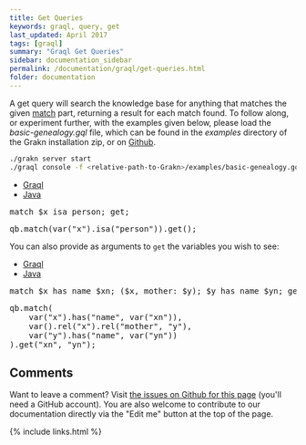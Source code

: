 ```yaml
---
title: Get Queries
keywords: graql, query, get
last_updated: April 2017
tags: [graql]
summary: "Graql Get Queries"
sidebar: documentation_sidebar
permalink: /documentation/graql/get-queries.html
folder: documentation
---
```


A get query will search the knowledge base for anything that matches the given [match](matches.html) part, returning a
result for each match found. To follow along, or experiment further, with the examples given below, please load the
*basic-genealogy.gql* file, which can be found in the *examples* directory of the Grakn installation zip, or on
[Github](https://github.com/graknlabs/grakn/blob/master/grakn-dist/src/examples/basic-genealogy.gql).


```bash
./grakn server start 
./graql console -f <relative-path-to-Grakn>/examples/basic-genealogy.gql
```

<ul id="profileTabs" class="nav nav-tabs">
    <li class="active"><a href="#shell1" data-toggle="tab">Graql</a></li>
    <li><a href="#java1" data-toggle="tab">Java</a></li>
</ul>

<div class="tab-content">
<div role="tabpanel" class="tab-pane active" id="shell1">
<pre>match $x isa person; get;</pre>
</div>
<div role="tabpanel" class="tab-pane" id="java1">
<pre>qb.match(var("x").isa("person")).get();</pre>
</div> <!-- tab-pane -->
</div> <!-- tab-content -->

You can also provide as arguments to `get` the variables you wish to see:

<ul id="profileTabs" class="nav nav-tabs">
    <li class="active"><a href="#shell1" data-toggle="tab">Graql</a></li>
    <li><a href="#java1" data-toggle="tab">Java</a></li>
</ul>

<div class="tab-content">
<div role="tabpanel" class="tab-pane active" id="shell1">
<pre>match $x has name $xn; ($x, mother: $y); $y has name $yn; get $xn, $yn;</pre>
</div>
<div role="tabpanel" class="tab-pane" id="java1">
<pre>
qb.match(
    var("x").has("name", var("xn")),
    var().rel("x").rel("mother", "y"),
    var("y").has("name", var("yn"))
).get("xn", "yn");
</pre>
</div> <!-- tab-pane -->
</div> <!-- tab-content -->


## Comments
Want to leave a comment? Visit <a href="https://github.com/graknlabs/docs/issues/42" target="_blank">the issues on Github for this page</a> (you'll need a GitHub account). You are also welcome to contribute to our documentation directly via the "Edit me" button at the top of the page.

{% include links.html %}

